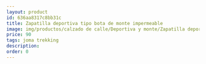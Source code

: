 ```yaml
---
layout: product
id: 636aa8317c8bb31c
title: Zapatilla deportiva tipo bota de monte impermeable
image: img/productos/calzado de calle/Deportiva y monte/Zapatilla deportiva tipo bota de monte impermeable=90=joma trekking.webp
price: 90
tags: joma trekking
description: 
order: 0
---
```

